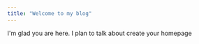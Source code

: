 ```yaml
---
title: "Welcome to my blog"
---
```


I'm glad you are here. I plan to talk about create your homepage
